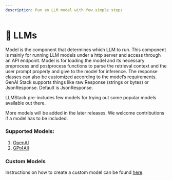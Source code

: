 ```yaml
---
description: Run an LLM model with few simple steps
---
```


# 🦄 LLMs

Model is the component that determines which LLM to run. This component is mainly for running LLM models under a http server and access through an API endpoint. Model is for loading the model and its necessary preprocess and postprocess functions to parse the retrieval context and the user prompt properly and give to the model for inference. The response classes can also be customized according to the model’s requirements. GenAI Stack supports things like raw Response (strings or bytes) or JsonResponse. Default is JsonResponse.

LLMStack pre-includes few models for trying out some popular models available out there.

More models will be added in the later releases. We welcome contributions if a model has to be included.

### Supported Models:

1. [OpenAI](openai.md)
2. [GPt4All](gpt4all.md)

### Custom Models

Instructions on how to create a custom model can be found [here](custom-model.md).

